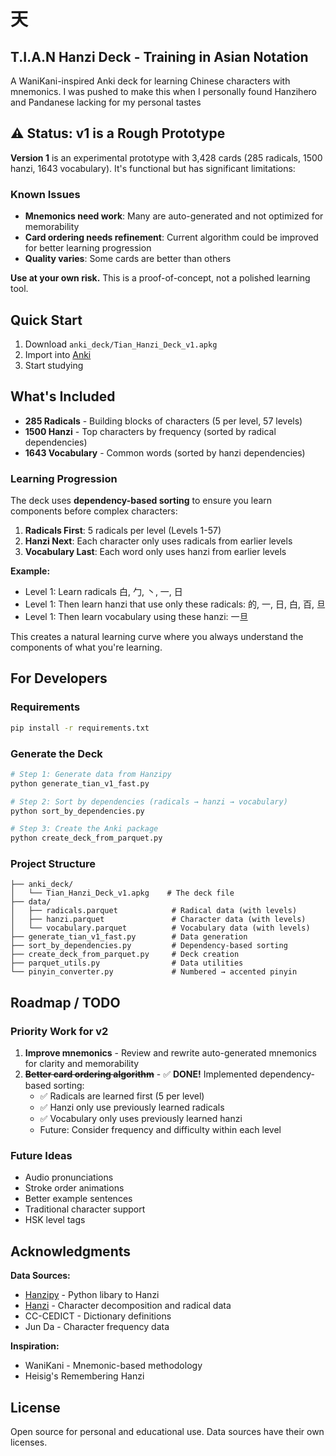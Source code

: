 # 天
## T.I.A.N Hanzi Deck - Training in Asian Notation

A WaniKani-inspired Anki deck for learning Chinese characters with mnemonics. I was pushed to make this when I personally found Hanzihero and Pandanese lacking for my personal tastes

## ⚠️ Status: v1 is a Rough Prototype

**Version 1** is an experimental prototype with 3,428 cards (285 radicals, 1500 hanzi, 1643 vocabulary). It's functional but has significant limitations:

### Known Issues
- **Mnemonics need work**: Many are auto-generated and not optimized for memorability
- **Card ordering needs refinement**: Current algorithm could be improved for better learning progression
- **Quality varies**: Some cards are better than others

**Use at your own risk.** This is a proof-of-concept, not a polished learning tool.

## Quick Start

1. Download `anki_deck/Tian_Hanzi_Deck_v1.apkg`
2. Import into [Anki](https://apps.ankiweb.net)
3. Start studying

## What's Included

- **285 Radicals** - Building blocks of characters (5 per level, 57 levels)
- **1500 Hanzi** - Top characters by frequency (sorted by radical dependencies)
- **1643 Vocabulary** - Common words (sorted by hanzi dependencies)

### Learning Progression

The deck uses **dependency-based sorting** to ensure you learn components before complex characters:

1. **Radicals First**: 5 radicals per level (Levels 1-57)
2. **Hanzi Next**: Each character only uses radicals from earlier levels
3. **Vocabulary Last**: Each word only uses hanzi from earlier levels

**Example:**
- Level 1: Learn radicals 白, 勹, 丶, 一, 日
- Level 1: Then learn hanzi that use only these radicals: 的, 一, 日, 白, 百, 旦
- Level 1: Then learn vocabulary using these hanzi: 一旦

This creates a natural learning curve where you always understand the components of what you're learning.

## For Developers

### Requirements

```bash
pip install -r requirements.txt
```

### Generate the Deck

```bash
# Step 1: Generate data from Hanzipy
python generate_tian_v1_fast.py

# Step 2: Sort by dependencies (radicals → hanzi → vocabulary)
python sort_by_dependencies.py

# Step 3: Create the Anki package
python create_deck_from_parquet.py
```

### Project Structure

```
├── anki_deck/
│   └── Tian_Hanzi_Deck_v1.apkg    # The deck file
├── data/
│   ├── radicals.parquet            # Radical data (with levels)
│   ├── hanzi.parquet               # Character data (with levels)
│   └── vocabulary.parquet          # Vocabulary data (with levels)
├── generate_tian_v1_fast.py        # Data generation
├── sort_by_dependencies.py         # Dependency-based sorting
├── create_deck_from_parquet.py     # Deck creation
├── parquet_utils.py                # Data utilities
└── pinyin_converter.py             # Numbered → accented pinyin
```

## Roadmap / TODO

### Priority Work for v2
1. **Improve mnemonics** - Review and rewrite auto-generated mnemonics for clarity and memorability
2. **~~Better card ordering algorithm~~** - ✅ **DONE!** Implemented dependency-based sorting:
   - ✅ Radicals are learned first (5 per level)
   - ✅ Hanzi only use previously learned radicals
   - ✅ Vocabulary only uses previously learned hanzi
   - Future: Consider frequency and difficulty within each level

### Future Ideas
- Audio pronunciations
- Stroke order animations
- Better example sentences
- Traditional character support
- HSK level tags

## Acknowledgments

**Data Sources:**
- [Hanzipy](https://github.com/Synkied/hanzipy) - Python libary to Hanzi
- [Hanzi](https://github.com/nieldlr/hanzi) - Character decomposition and radical data
- CC-CEDICT - Dictionary definitions
- Jun Da - Character frequency data

**Inspiration:**
- WaniKani - Mnemonic-based methodology
- Heisig's Remembering Hanzi

## License

Open source for personal and educational use. Data sources have their own licenses.
